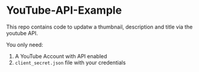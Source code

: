 # YouTube-API-Example

This repo contains code to updatw a thumbnail, description and title via the youtube API.

You only need:
1. A YouTube Account with API enabled
2. `client_secret.json` file with your credentials
